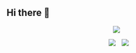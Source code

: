 ## Hi there 👋

<!--tech stack icons-->
<p align="center">
  <a href="https://skillicons.dev">
    <img src="https://skillicons.dev/icons?i=git,css,discord,postgres,figma,github,html,js,mysql,nextjs,postman,react,vscode=14" />
  </a>
</p>
<p align="center">

 <div align="center"  class="icons-social" style="margin-left: 10px;">
      <a style="margin-left: 10px;"  target="_blank" href="https://www.linkedin.com/in/lauraramirezodar/">
			<img src="https://img.icons8.com/doodle/40/000000/linkedin--v2.png"></a>
      <a style="margin-left: 10px;" target="_blank" href="https://github.com/LauraOdar">
		  <img src="https://img.icons8.com/doodle/40/000000/github--v1.png"></a>
		  <a style="margin-left: 10px;" target="_blank" href="https://stackoverflow.com/users/12053852/saurabh-chavan?tab=profile">
 </div>  
      

</p>
